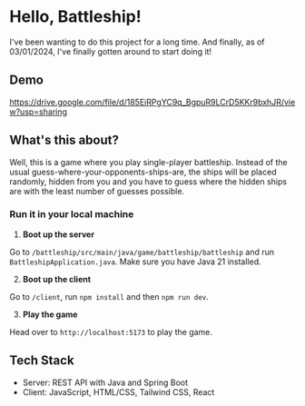 # Hello, Battleship!

I've been wanting to do this project for a long time. And finally, as of 03/01/2024, I've finally gotten around to start doing it!

## Demo

https://drive.google.com/file/d/185EiRPgYC9q_BgpuR9LCrD5KKr9bxhJR/view?usp=sharing

## What's this about?

Well, this is a game where you play single-player battleship. Instead of the usual guess-where-your-opponents-ships-are, the ships will be placed randomly, hidden from you and you have to guess where the hidden ships are with the least number of guesses possible.

### Run it in your local machine

1. **Boot up the server**

Go to `/battleship/src/main/java/game/battleship/battleship` and run `BattleshipApplication.java`. Make sure you have Java 21 installed.

2. **Boot up the client**

Go to `/client`, run `npm install` and then `npm run dev`.

3. **Play the game**

Head over to `http://localhost:5173` to play the game.

## Tech Stack

- Server: REST API with Java and Spring Boot
- Client: JavaScript, HTML/CSS, Tailwind CSS, React
